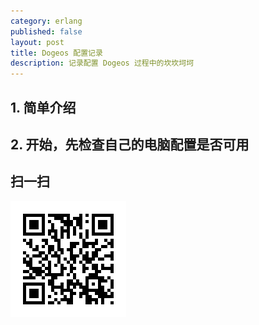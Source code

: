 ```yaml
---
category: erlang  
published: false  
layout: post  
title: Dogeos 配置记录  
description: 记录配置 Dogeos 过程中的坎坎坷坷 
---  
```


## 1. 简单介绍  

## 2. 开始，先检查自己的电脑配置是否可用  
 


## 扫一扫     

![2014-11-06-first-try-dogeos.md](../../images/share/2014-11-06-first-try-dogeos.md.jpg)